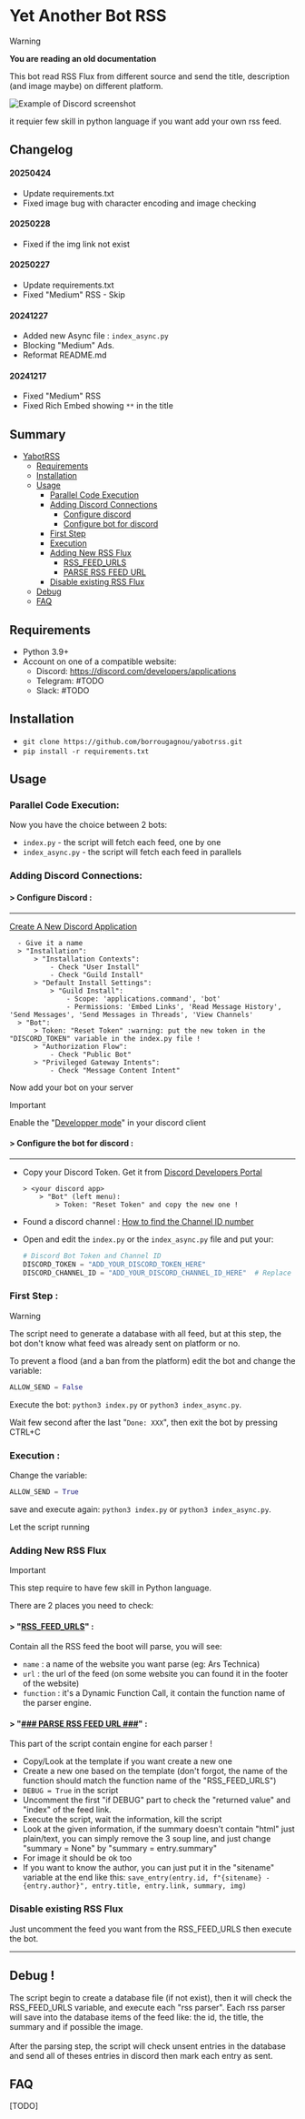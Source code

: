 # Yet Another Bot RSS

> [!WARNING]
> **You are reading an old documentation**

This bot read RSS Flux from different source and send the title, description (and image maybe) on different platform.

![Example of Discord screenshot](/img/Example-on-Discord-YabootRSS.png)

it requier few skill in python language if you want add your own rss feed.


## Changelog
#### 20250424
- Update requirements.txt
- Fixed image bug with character encoding and image checking

#### 20250228
- Fixed if the img link not exist

#### 20250227
- Update requirements.txt
- Fixed "Medium" RSS - Skip

#### 20241227
- Added new Async file : `index_async.py`
- Blocking "Medium" Ads.
- Reformat README.md

#### 20241217
- Fixed "Medium" RSS
- Fixed Rich Embed showing `**` in the title


## Summary
- [YabotRSS](#yet-another-bot-rss)
  - [Requirements](#requirements)
  - [Installation](#installation)
  - [Usage](#usage)
    - [Parallel Code Execution](#parallel-code-execution)
    - [Adding Discord Connections](#adding-discord-connections)
        - [Configure discord](#-configure-discord-)
        - [Configure bot for discord](#-configure-the-bot-for-discord-)
    - [First Step](#first-step-)
    - [Execution](#execution-)
    - [Adding New RSS Flux](#adding-new-rss-flux)
        - [RSS_FEED_URLS](#-rss_feed_urls-)
        - [PARSE RSS FEED URL](#--parse-rss-feed-url--)
    - [Disable existing RSS Flux](#disable-existing-rss-flux)
  - [Debug](#debug-)
  - [FAQ](#faq)


## Requirements

- Python 3.9+
- Account on one of a compatible website:
    - Discord: https://discord.com/developers/applications
    - Telegram: #TODO
    - Slack: #TODO


## Installation

- `git clone https://github.com/borrougagnou/yabotrss.git`
- `pip install -r requirements.txt`

## Usage
### Parallel Code Execution:
Now you have the choice between 2 bots:
- `index.py` - the script will fetch each feed, one by one
- `index_async.py` - the script will fetch each feed in parallels


### Adding Discord Connections:

#### > Configure Discord :
---
[Create A New Discord Application](https://discord.com/developers/applications?new_application=true)

      - Give it a name
      > "Installation":
          > "Installation Contexts":
              - Check "User Install"
              - Check "Guild Install"
          > "Default Install Settings":
              > "Guild Install":
                  - Scope: 'applications.command', 'bot'
                  - Permissions: 'Embed Links', 'Read Message History', 'Send Messages', 'Send Messages in Threads', 'View Channels'
      > "Bot":
          > Token: "Reset Token" :warning: put the new token in the "DISCORD_TOKEN" variable in the index.py file !
          > "Authorization Flow":
              - Check "Public Bot"
          > "Privileged Gateway Intents":
              - Check "Message Content Intent"

Now add your bot on your server
> [!IMPORTANT]
> Enable the "[Developper mode](https://support.discord.com/hc/en-us/articles/206346498-Where-can-I-find-my-User-Server-Message-ID)" in your discord client

#### > Configure the bot for discord :
---
- Copy your Discord Token. Get it from [Discord Developers Portal](https://discord.com/developers/applications)

      > <your discord app>
          > "Bot" (left menu):
              > Token: "Reset Token" and copy the new one !

- Found a discord channel : [How to find the Channel ID number](https://support.discord.com/hc/en-us/articles/206346498-Where-can-I-find-my-User-Server-Message-ID)
-  Open and edit the `index.py` or the `index_async.py` file and put your:
   ```python
   # Discord Bot Token and Channel ID
   DISCORD_TOKEN = "ADD_YOUR_DISCORD_TOKEN_HERE" 
   DISCORD_CHANNEL_ID = "ADD_YOUR_DISCORD_CHANNEL_ID_HERE"  # Replace with your channel ID
   ```

### First Step :
> [!WARNING]
> The script need to generate a database with all feed, but at this step, the bot don't know what feed was already sent on platform or no.

To prevent a flood (and a ban from the platform) edit the bot and change the variable:
```python
ALLOW_SEND = False
```
Execute the bot: `python3 index.py` or `python3 index_async.py`.

Wait few second after the last "`Done: XXX`", then exit the bot by pressing CTRL+C

### Execution :
Change the variable:
```python
ALLOW_SEND = True
```
save and execute again: `python3 index.py` or `python3 index_async.py`.

Let the script running

### Adding New RSS Flux
> [!IMPORTANT]
> This step require to have few skill in Python language.

There are 2 places you need to check:
<br/>

#### > "<ins>RSS_FEED_URLS</ins>" :
Contain all the RSS feed the boot will parse, you will see:
 - `name` : a name of the website you want parse (eg: Ars Technica)
 - `url` : the url of the feed (on some website you can found it in the footer of the website)
 - `function` : it's a Dynamic Function Call, it contain the function name of the parser engine.


#### > "<ins>### PARSE RSS FEED URL ###</ins>" :
This part of the script contain engine for each parser !
 - Copy/Look at the template if you want create a new one
 - Create a new one based on the template (don't forgot, the name of the function should match the function name of the "RSS_FEED_URLS")
 - `DEBUG = True` in the script
 - Uncomment the first "if DEBUG" part to check the "returned value" and "index" of the feed link.
 - Execute the script, wait the information, kill the script
 - Look at the given information, if the summary doesn't contain "html" just plain/text, you can simply remove the 3 soup line, and just change "summary = None" by "summary = entry.summary"
 - For image it should be ok too
 - If you want to know the author, you can just put it in the "sitename" variable at the end like this: `save_entry(entry.id, f"{sitename} - {entry.author}", entry.title, entry.link, summary, img)` 


### Disable existing RSS Flux
Just uncomment the feed you want from the RSS_FEED_URLS then execute the bot.

---

## Debug !
The script begin to create a database file (if not exist), then it will check the RSS_FEED_URLS variable, and execute each "rss parser". Each rss parser will save into the database items of the feed like: the id, the title, the summary and if possible the image.
<br/><br/>
After the parsing step, the script will check unsent entries in the database and send all of theses entries in discord then mark each entry as sent.


## FAQ
[TODO]


